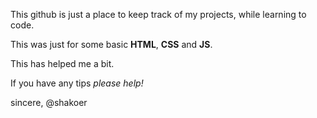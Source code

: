 This github is just a place to keep track of my projects, while learning to code.

This was just for some basic **HTML**, **CSS** and **JS**.

This has helped me a bit. 

If you have any tips *please help!*

sincere,
@shakoer
